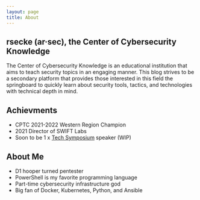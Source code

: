 ```yaml
---
layout: page
title: About
---
```


## rsecke (ar·sec), the Center of Cybersecurity Knowledge

The Center of Cybersecurity Knowledge is an educational institution that aims to teach security topics in an engaging manner. This blog strives to be a secondary platform that provides those interested in this field the springboard to quickly learn about security tools, tactics, and technologies with technical depth in mind.

## Achievments
- CPTC 2021-2022 Western Region Champion
- 2021 Director of SWIFT Labs
- Soon to be 1 x [Tech Symposium](https://techsymposium.calpolyswift.org/) speaker (WIP)

## About Me
- D1 hooper turned pentester
- PowerShell is my favorite programming language
- Part-time cybersecurity infrastructure god
- Big fan of Docker, Kubernetes, Python, and Ansible